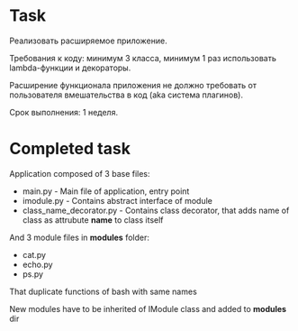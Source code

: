 # Task
Реализовать расширяемое приложение.

Требования к коду: минимум 3 класса, минимум 1 раз использовать lambda-функции и декораторы.

Расширение функционала приложения не должно требовать от пользователя вмешательства в код (aka система плагинов).

Срок выполнения: 1 неделя.

# Completed task

Application composed of 3 base files:
- main.py - Main file of application, entry point
- imodule.py - Contains abstract interface of module
- class_name_decorator.py - Contains class decorator, that adds name of class as attrubute **name** to class itself


And 3 module files in **modules** folder:
- cat.py
- echo.py
- ps.py

That duplicate functions of bash with same names

New modules have to be inherited of IModule class and added to **modules** dir
